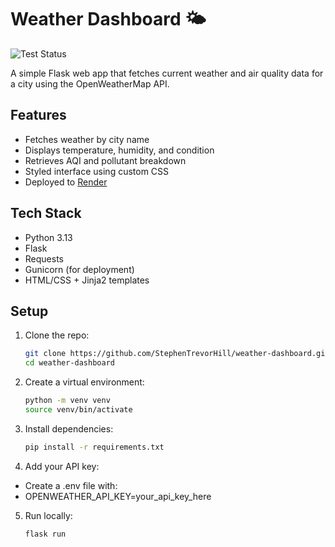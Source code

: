 # Weather Dashboard 🌤️
![Test Status](https://github.com/StephenTrevorHill/weather-dashboard/actions/workflows/test.yml/badge.svg)

A simple Flask web app that fetches current weather and air quality data for a city using the OpenWeatherMap API.

## Features

- Fetches weather by city name
- Displays temperature, humidity, and condition
- Retrieves AQI and pollutant breakdown
- Styled interface using custom CSS
- Deployed to [Render](https://weather-dashboard-4nqf.onrender.com)

## Tech Stack

- Python 3.13
- Flask
- Requests
- Gunicorn (for deployment)
- HTML/CSS + Jinja2 templates

## Setup

1. Clone the repo:

   ```bash
   git clone https://github.com/StephenTrevorHill/weather-dashboard.git
   cd weather-dashboard

   ```

2. Create a virtual environment:

   ```bash
   python -m venv venv
   source venv/bin/activate

   ```

3. Install dependencies:

   ```bash
   pip install -r requirements.txt

   ```

4. Add your API key:
- Create a .env file with:
- OPENWEATHER_API_KEY=your_api_key_here

5. Run locally:
   ```bash
   flask run
